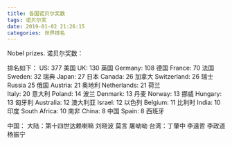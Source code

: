 ```yaml
---
title: 各国诺贝尔奖数
tags: 诺贝尔奖
date: 2019-01-02 21:26:15
categories: 世界排名
---
```

Nobel prizes.
诺贝尔奖数：
<!-- more -->
排名如下：
US: 377				美国
UK: 130				英国
Germany: 108		德国
France: 70			法国
Sweden: 32			瑞典
Japan: 27			日本
Canada: 26			加拿大
Switzerland: 26		瑞士
Russia 25			俄国
Austria: 21			奥地利
Netherlands: 21		荷兰		
Italy: 20			意大利
Poland: 14			波兰
Denmark: 13			丹麦
Norway: 13			挪威
Hungary: 13			匈牙利	
Australia: 12		澳大利亚
Israel: 12			以色列
Belgium: 11			比利时
India: 10			印度
South Africa: 10	南非
China: 8			中国
Spain: 8			西班牙


中国：
	大陆：第十四世达赖喇嘛  刘晓波  莫言  屠呦呦
	台湾：丁肇中  李遠哲  李政道  杨振宁